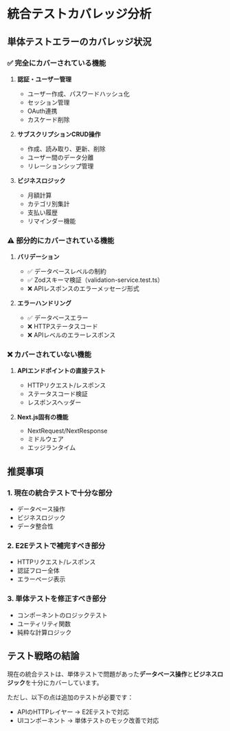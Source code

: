 # 統合テストカバレッジ分析

## 単体テストエラーのカバレッジ状況

### ✅ 完全にカバーされている機能

1. **認証・ユーザー管理**

   - ユーザー作成、パスワードハッシュ化
   - セッション管理
   - OAuth連携
   - カスケード削除

2. **サブスクリプションCRUD操作**

   - 作成、読み取り、更新、削除
   - ユーザー間のデータ分離
   - リレーションシップ管理

3. **ビジネスロジック**
   - 月額計算
   - カテゴリ別集計
   - 支払い履歴
   - リマインダー機能

### ⚠️ 部分的にカバーされている機能

1. **バリデーション**

   - ✅ データベースレベルの制約
   - ✅ Zodスキーマ検証（validation-service.test.ts）
   - ❌ APIレスポンスのエラーメッセージ形式

2. **エラーハンドリング**
   - ✅ データベースエラー
   - ❌ HTTPステータスコード
   - ❌ APIレベルのエラーレスポンス

### ❌ カバーされていない機能

1. **APIエンドポイントの直接テスト**

   - HTTPリクエスト/レスポンス
   - ステータスコード検証
   - レスポンスヘッダー

2. **Next.js固有の機能**
   - NextRequest/NextResponse
   - ミドルウェア
   - エッジランタイム

## 推奨事項

### 1. 現在の統合テストで十分な部分

- データベース操作
- ビジネスロジック
- データ整合性

### 2. E2Eテストで補完すべき部分

- HTTPリクエスト/レスポンス
- 認証フロー全体
- エラーページ表示

### 3. 単体テストを修正すべき部分

- コンポーネントのロジックテスト
- ユーティリティ関数
- 純粋な計算ロジック

## テスト戦略の結論

現在の統合テストは、単体テストで問題があった**データベース操作**と**ビジネスロジック**を十分にカバーしています。

ただし、以下の点は追加のテストが必要です：

- APIのHTTPレイヤー → E2Eテストで対応
- UIコンポーネント → 単体テストのモック改善で対応
